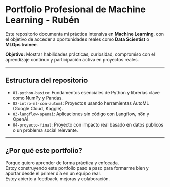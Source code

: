 # Portfolio Profesional de Machine Learning - Rubén

Este repositorio documenta mi práctica intensiva en **Machine Learning**, con el objetivo de acceder a oportunidades reales como **Data Scientist** o **MLOps trainee**.

**Objetivo:** Mostrar habilidades prácticas, curiosidad, compromiso con el aprendizaje continuo y participación activa en proyectos reales.

---

## Estructura del repositorio

- `01-python-basico`: Fundamentos esenciales de Python y librerías clave como NumPy y Pandas.
- `02-intro-ml-con-automl`: Proyectos usando herramientas AutoML (Google Cloud, Kaggle).
- `03-langflow-openai`: Aplicaciones sin código con Langflow, n8n y OpenAI.
- `04-proyecto-final`: Proyecto con impacto real basado en datos públicos o un problema social relevante.

---

## ¿Por qué este portfolio?

Porque quiero aprender de forma práctica y enfocada.  
Estoy construyendo este portfolio paso a paso para formarme bien y aportar desde el primer día en un equipo real.  
Estoy abierto a feedback, mejoras y colaboración.

